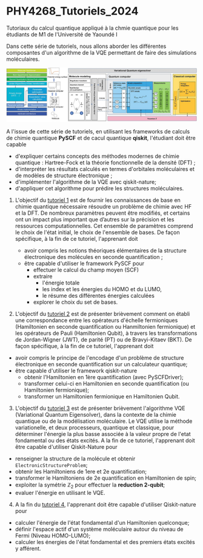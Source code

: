 # PHY4268_Tutoriels_2024
Tutoriaux du calcul quantique appliqué à la chmie quantique pour les étudiants de M1 de l'Université de Yaoundé I

Dans cette série de tutoriels, nous allons aborder les différentes composantes d'un algorithme de la VQE permettant de faire des simulations moléculaires.

![VQE_Flowchart_Tuto1.jpeg](./Graphics/VQE_Flowchart.jpeg)

A l'issue de cette série de tutoriels, en utilisant les frameworks de calculs de chimie quantique **PySCF** et de cacul quantique **qiskit**, l'étudiant doit être capable
  * d'expliquer certains concepts des méthodes modernes de chimie quantique : Hartree-Fock et la théorie fonctionnelle de la densité (DFT) ;
  * d'interpréter les résultats calculés en termes d'orbitales moléculaires et de modèles de structure électronique ;
  * d'implémenter l'algorithme de la VQE avec qiskit-nature;
  * d'appliquer cet algorithme pour prédire les structures moléculaires.

1. L'objectif du [tutoriel 1](https://github.com/NanaEngo/PHY4268_Tutoriels_2024/blob/main/PHY4248_%20Tutorial%201%20-%20Quantum%20Chemistry%20Modelling%20Basis_%20240425.ipynb) est de fournir les connaissances de base en chimie quantique nécessaire résoudre un problème de chimie avec HF et la DFT. De nombreux paramètres peuvent être modifiés, et certains ont un impact plus important que d’autres sur la précision et les ressources computationnelles. Cet ensemble de paramètres comprend le choix de l'état initial, le choix de l'ensemble de bases. De façon spécifique, à la fin de ce tutoriel, l'apprenant doit
	* avoir compris les notions théoriques élémentaires de la structure électronique des molécules en seconde quantification ;
	* être capable d'utiliser le framework PySCF pour
		* effectuer le calcul du champ moyen (SCF)
		* extraire
			* l'énergie totale
			* les index et les énergies du HOMO et du LUMO,
			* le résume des différentes énergies calculées
		* explorer le choix du set de bases.

2. L'objectif du [tutoriel 2](https://github.com/NanaEngo/PHY4268_Tutoriels_2024/blob/main/PHY4248_%20Tutorial%202%20-%20Qiskit%20Qubit%20Hamiltonian_%20240510.ipynb) est de présenter brièvement comment on établi une correspondance entre les opérateurs d'échelle fermioniques (Hamiltonien en seconde quantification ou Hanmiltonien fermionique) et les opérateurs de Pauli (Hamiltonien Qubit), à travers les transformations de Jordan-Wigner (JWT), de parité (PT) ou de Bravyi-Kitaev (BKT). De façon spécifique, à la fin de ce tutoriel, l'apprenant doit
  * avoir compris le principe de l'encodage d'un problème de structure électronique en seconde quantification sur un calculateur quantique;
  * être capable d'utiliser le framework qiskit-nature
      * obtenir l'Hamiltonien en 1ère quantification (avec PySCFDriver);
      * transformer celui-ci en Hamiltonien en seconde quantification (ou Hamiltonien fermionique);
      * transformer un Hamiltonien fermionique en Hamiltonien Qubit.

 3. L'objectif du [tutoriel 3](https://github.com/NanaEngo/PHY4268_Tutoriels_2024/blob/main/PHY4248_%20Tutorial%203%20-%20Qiskit%20VQE_%20240510.ipynb) est de présenter brièvement l'algorithme VQE (Variational Quantum Eigensolver), dans la contexte de la chimie quantique ou de la modélisation moléculaire. Le VQE utilise la méthode variationelle, et deux processeurs, quantique et classique, pour déterminer l'énergie la plus basse associée à la valeur propre de l'etat fondamental ou des états excités. A la fin de ce tutoriel, l'apprenant doit être capable d'utiliser Qiskit-Nature pour
  * renseigner la structure de la molécule et obtenir `ElectronicStructureProblem`;
  * obtenir les Hamiltoniens de 1ere et 2e quantification;
  * transformer le Hamiltoniens de 2e quantification en Hamiltonien de spin;
  * exploiter la symétrie $\mathbb{Z}_2$ pour effectuer la **reduction 2-qubit**;
  * evaluer l'énergie en utilisant le VQE.

4. A la fin du [tutoriel 4](https://github.com/NanaEngo/PHY4268_Tutoriels_2024/blob/main/PHY4248_%20Tutorial%204%20-%20Qiskit%20VQE%20with%20active%20space_%20240511.ipynb), l'apprenant doit être capable d'utiliser Qiskit-nature pour
  * calculer l'énergie de l'état fondamental d'un Hamiltonien quelconque;
  * définir l'espace actif d'un système moléculaire autour du niveau de Fermi (Niveau HOMO-LUMO);
  * calculer les énergies de l'état fondamental et des premiers états excités y afférent.
